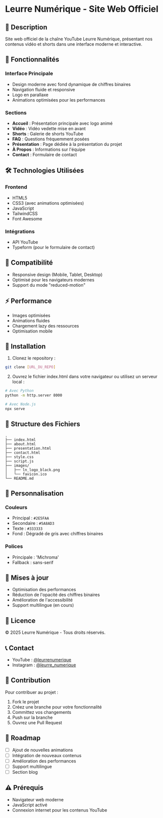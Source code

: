# Leurre Numérique - Site Web Officiel

## 📝 Description
Site web officiel de la chaîne YouTube Leurre Numérique, présentant nos contenus vidéo et shorts dans une interface moderne et interactive.

## 🌟 Fonctionnalités

### Interface Principale
- Design moderne avec fond dynamique de chiffres binaires
- Navigation fluide et responsive
- Logo en parallaxe
- Animations optimisées pour les performances

### Sections
- **Accueil** : Présentation principale avec logo animé
- **Vidéo** : Vidéo vedette mise en avant
- **Shorts** : Galerie de shorts YouTube
- **FAQ** : Questions fréquemment posées
- **Présentation** : Page dédiée à la présentation du projet
- **À Propos** : Informations sur l'équipe
- **Contact** : Formulaire de contact

## 🛠 Technologies Utilisées

### Frontend
- HTML5
- CSS3 (avec animations optimisées)
- JavaScript
- TailwindCSS
- Font Awesome

### Intégrations
- API YouTube
- Typeform (pour le formulaire de contact)

## 📱 Compatibilité
- Responsive design (Mobile, Tablet, Desktop)
- Optimisé pour les navigateurs modernes
- Support du mode "reduced-motion"

## ⚡ Performance
- Images optimisées
- Animations fluides
- Chargement lazy des ressources
- Optimisation mobile

## 🔧 Installation

1. Clonez le repository :
```bash
git clone [URL_DU_REPO]
```

2. Ouvrez le fichier index.html dans votre navigateur ou utilisez un serveur local :
```bash
# Avec Python
python -m http.server 8000

# Avec Node.js
npx serve
```

## 📂 Structure des Fichiers

```
.
├── index.html
├── about.html
├── presentation.html
├── contact.html
├── style.css
├── script.js
├── images/
│   ├── ln_logo_black.png
│   └── favicon.ico
└── README.md
```

## 🎨 Personnalisation

### Couleurs
- Principal : `#2E5FAA`
- Secondaire : `#5A8AD3`
- Texte : `#333333`
- Fond : Dégradé de gris avec chiffres binaires

### Polices
- Principale : 'Michroma'
- Fallback : sans-serif

## 🔄 Mises à jour
- Optimisation des performances
- Réduction de l'opacité des chiffres binaires
- Amélioration de l'accessibilité
- Support multilingue (en cours)

## 📝 Licence
© 2025 Leurre Numérique - Tous droits réservés.

## 📞 Contact
- YouTube : [@leurrenumerique](https://www.youtube.com/@leurrenumerique)
- Instagram : [@leurre_numerique](https://www.instagram.com/leurre_numerique)

## 🤝 Contribution
Pour contribuer au projet :
1. Fork le projet
2. Créez une branche pour votre fonctionnalité
3. Committez vos changements
4. Push sur la branche
5. Ouvrez une Pull Request

## 🚀 Roadmap
- [ ] Ajout de nouvelles animations
- [ ] Intégration de nouveaux contenus
- [ ] Amélioration des performances
- [ ] Support multilingue
- [ ] Section blog

## ⚠️ Prérequis
- Navigateur web moderne
- JavaScript activé
- Connexion internet pour les contenus YouTube 